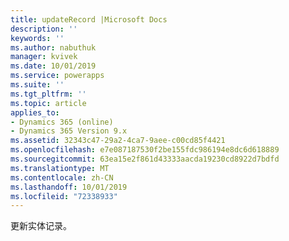 ```yaml
---
title: updateRecord |Microsoft Docs
description: ''
keywords: ''
ms.author: nabuthuk
manager: kvivek
ms.date: 10/01/2019
ms.service: powerapps
ms.suite: ''
ms.tgt_pltfrm: ''
ms.topic: article
applies_to:
- Dynamics 365 (online)
- Dynamics 365 Version 9.x
ms.assetid: 32343c47-29a2-4ca7-9aee-c00cd85f4421
ms.openlocfilehash: e7e087187530f2be155fdc986194e8dc6d618889
ms.sourcegitcommit: 63ea15e2f861d43333aacda19230cd8922d7bdfd
ms.translationtype: MT
ms.contentlocale: zh-CN
ms.lasthandoff: 10/01/2019
ms.locfileid: "72338933"
---
```

更新实体记录。

